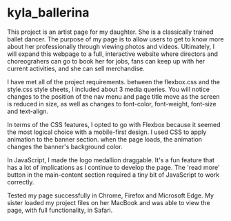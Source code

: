 # kyla_ballerina

This project is an artist page for my daughter. She is a classically trained ballet dancer. The purpose of my page is to allow users to get to know more about her professionally through viewing photos and videos. Ultimately, I will expand this webpage to a full, interactive website where directors and choreograhers can go to book her for jobs, fans can keep up with her current activities, and she can sell merchandise. 

I have met all of the project requirements. between the flexbox.css and the style.css style sheets, I included about 3 media queries. You will notice changes to the position of the nav menu and page title move as the screen is reduced in size, as well as changes to font-color, font-weight, font-size and text-align. 

In terms of the CSS features, I opted to go with Flexbox because it seemed the most logical choice with a mobile-first design. I used CSS to apply animation to the banner section. when the page loads, the animation changes the banner's background color. 

In JavaScript, I made the logo medallion draggable. It's a fun feature that has a lot of implications as I continue to develop the page. The 'read more' button in the main-content section required a tiny bit of JavaScript to work correctly. 

Tested my page successfully in Chrome, Firefox and Microsoft Edge. My sister loaded my project files on her MacBook and was able to view the page, with full functionality, in Safari.
